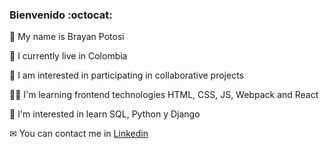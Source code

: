 ### Bienvenido	:octocat:

:man: My name is Brayan Potosi

:house_with_garden: I currently live in Colombia

:rocket: I am interested in participating in collaborative projects

👨‍💻 I'm learning frontend technologies HTML, CSS, JS, Webpack and React 

🧠 I'm interested in learn SQL, Python y Django

✉ You can contact me in [Linkedin](https://www.linkedin.com/in/brayanpotosi/ "Linkedin")

